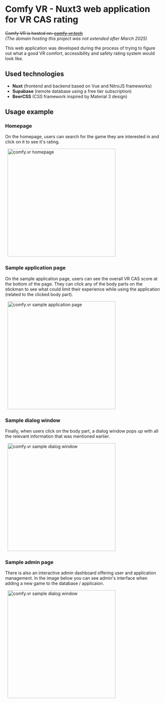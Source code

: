 # Comfy VR - Nuxt3 web application for VR CAS rating

~~Comfy VR is hosted on: [comfy-vr.tech](https://comfy-vr.tech)~~
<br /> 
*(The domain hosting this project was not extended after March 2025)*

This web application was developed during the process of trying to figure out what a good VR comfort, accessibility and safety rating system would look like.

## Used technologies
- **Nuxt** (frontend and backend based on Vue and NitroJS frameworks)
- **Supabase** (remote database using a free tier subscription)
- **BeerCSS** (CSS framework inspired by Material 3 design)

## Usage example

### Homepage
On the homepage, users can search for the game they are interested in and click on it to see it's rating.

<p align="left">
  &nbsp;
  <img src="https://drive.google.com/uc?export=view&id=1UpZDZLC1sNYAPJAw2TQgiMjob_lp2T_b" alt="comfy.vr homepage" height="350"/>
</p>


### Sample application page
On the sample application page, users can see the overall VR CAS score at the bottom of the page. They can click any of the body parts on the stickman to see what could limit their experience while using the application (related to the clicked body part).

<p align="left">
  &nbsp;
  <img src="https://drive.google.com/uc?export=view&id=1zw1Aj8A7Ig7bXnzCZYHCYbuQ1Dvff-xF" alt="comfy.vr sample application page" height="350"/>
</p>


### Sample dialog window
Finally, when users click on the body part, a dialog window pops up with all the relevant information that was mentioned earlier.

<p align="left">
  &nbsp;
  <img src="https://drive.google.com/uc?export=view&id=1CuiQMKHU76oENA_VYlOmzaqlzwymyhop" alt="comfy.vr sample dialog window" height="350"/>
</p>


### Sample admin page
There is also an interactive admin dashboard offering user and application management.
In the image below you can see admin's interface when adding a new game to the database / applicaion.

<p align="left">
  &nbsp;
  <img src="https://drive.google.com/uc?export=view&id=1FVhN0YVPfqB-1Mn6z_ib2jlPDS1CBKIj" alt="comfy.vr sample dialog window" height="350"/>
</p>

